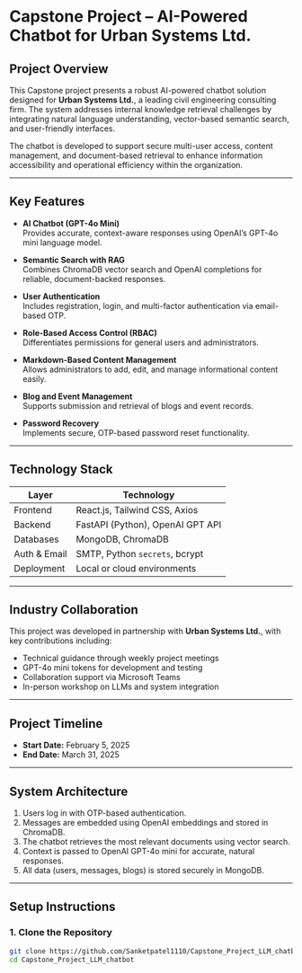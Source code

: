 # Capstone Project – AI-Powered Chatbot for Urban Systems Ltd.

## Project Overview

This Capstone project presents a robust AI-powered chatbot solution designed for **Urban Systems Ltd.**, a leading civil engineering consulting firm. The system addresses internal knowledge retrieval challenges by integrating natural language understanding, vector-based semantic search, and user-friendly interfaces.

The chatbot is developed to support secure multi-user access, content management, and document-based retrieval to enhance information accessibility and operational efficiency within the organization.


---

## Key Features

- **AI Chatbot (GPT-4o Mini)**  
  Provides accurate, context-aware responses using OpenAI’s GPT-4o mini language model.

- **Semantic Search with RAG**  
  Combines ChromaDB vector search and OpenAI completions for reliable, document-backed responses.

- **User Authentication**  
  Includes registration, login, and multi-factor authentication via email-based OTP.

- **Role-Based Access Control (RBAC)**  
  Differentiates permissions for general users and administrators.

- **Markdown-Based Content Management**  
  Allows administrators to add, edit, and manage informational content easily.

- **Blog and Event Management**  
  Supports submission and retrieval of blogs and event records.

- **Password Recovery**  
  Implements secure, OTP-based password reset functionality.

---

## Technology Stack

| Layer         | Technology                     |
|---------------|---------------------------------|
| Frontend      | React.js, Tailwind CSS, Axios   |
| Backend       | FastAPI (Python), OpenAI GPT API|
| Databases     | MongoDB, ChromaDB               |
| Auth & Email  | SMTP, Python `secrets`, bcrypt  |
| Deployment    | Local or cloud environments     |

---

## Industry Collaboration

This project was developed in partnership with **Urban Systems Ltd.**, with key contributions including:

- Technical guidance through weekly project meetings
- GPT-4o mini tokens for development and testing
- Collaboration support via Microsoft Teams
- In-person workshop on LLMs and system integration

---

## Project Timeline

- **Start Date:** February 5, 2025  
- **End Date:** March 31, 2025

---

## System Architecture

1. Users log in with OTP-based authentication.
2. Messages are embedded using OpenAI embeddings and stored in ChromaDB.
3. The chatbot retrieves the most relevant documents using vector search.
4. Context is passed to OpenAI GPT-4o mini for accurate, natural responses.
5. All data (users, messages, blogs) is stored securely in MongoDB.

---

## Setup Instructions

### 1. Clone the Repository

```bash
git clone https://github.com/Sanketpatel1110/Capstone_Project_LLM_chatbot.git
cd Capstone_Project_LLM_chatbot
